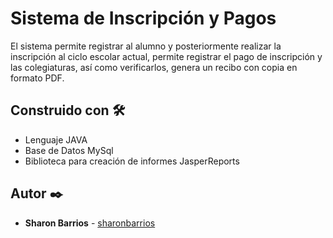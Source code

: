 # Sistema de Inscripción y Pagos

El sistema permite registrar al alumno y posteriormente realizar la inscripción al ciclo escolar actual, permite registrar el pago de inscripción y las colegiaturas, así como verificarlos, genera un recibo con copia en formato PDF. 

## Construido con 🛠️

* Lenguaje JAVA
* Base de Datos MySql
* Biblioteca para creación de informes JasperReports

## Autor ✒️

* **Sharon Barrios** - [sharonbarrios](https://github.com/sharonbarrios)
